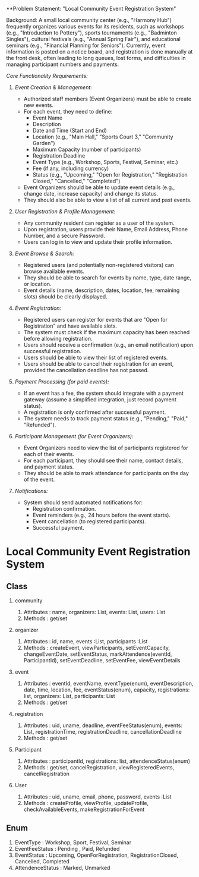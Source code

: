 **Problem Statement: "Local Community Event Registration System"

Background:
A small local community center (e.g., "Harmony Hub") frequently organizes various events for its residents, such as workshops (e.g., "Introduction to Pottery"), sports tournaments (e.g., "Badminton Singles"), cultural festivals (e.g., "Annual Spring Fair"), and educational seminars (e.g., "Financial Planning for Seniors"). Currently, event information is posted on a notice board, and registration is done manually at the front desk, often leading to long queues, lost forms, and difficulties in managing participant numbers and payments.

*Core Functionality Requirements:*

1.  *Event Creation & Management:*
    * Authorized staff members (Event Organizers) must be able to create new events.
    * For each event, they need to define:
        * Event Name
        * Description
        * Date and Time (Start and End)
        * Location (e.g., "Main Hall," "Sports Court 3," "Community Garden")
        * Maximum Capacity (number of participants)
        * Registration Deadline
        * Event Type (e.g., Workshop, Sports, Festival, Seminar, etc.)
        * Fee (if any, including currency)
        * Status (e.g., "Upcoming," "Open for Registration," "Registration Closed," "Cancelled," "Completed")
    * Event Organizers should be able to update event details (e.g., change date, increase capacity) and change its status.
    * They should also be able to view a list of all current and past events.

2.  *User Registration & Profile Management:*
    * Any community resident can register as a user of the system.
    * Upon registration, users provide their Name, Email Address, Phone Number, and a secure Password.
    * Users can log in to view and update their profile information.

3.  *Event Browse & Search:*
    * Registered users (and potentially non-registered visitors) can browse available events.
    * They should be able to search for events by name, type, date range, or location.
    * Event details (name, description, dates, location, fee, remaining slots) should be clearly displayed.

4.  *Event Registration:*
    * Registered users can register for events that are "Open for Registration" and have available slots.
    * The system must check if the maximum capacity has been reached before allowing registration.
    * Users should receive a confirmation (e.g., an email notification) upon successful registration.
    * Users should be able to view their list of registered events.
    * Users should be able to cancel their registration for an event, provided the cancellation deadline has not passed.

5.  *Payment Processing (for paid events):*
    * If an event has a fee, the system should integrate with a payment gateway (assume a simplified integration, just record payment status).
    * A registration is only confirmed after successful payment.
    * The system needs to track payment status (e.g., "Pending," "Paid," "Refunded").

6.  *Participant Management (for Event Organizers):*
    * Event Organizers need to view the list of participants registered for each of their events.
    * For each participant, they should see their name, contact details, and payment status.
    * They should be able to mark attendance for participants on the day of the event.

7.  *Notifications:*
    * System should send automated notifications for:
        * Registration confirmation.
        * Event reminders (e.g., 24 hours before the event starts).
        * Event cancellation (to registered participants).
        * Successful payment.

# Local Community Event Registration System

## Class

1. community
    1. Attributes : name, organizers: List<Organizer>, events: List<Event>, users: List<User>
    2. Methods : get/set

2. organizer
    1. Attributes : id, name, events :List<Event>, participants :List<Participant>
    2. Methods : createEvent, viewParticipants, setEventCapacity, changeEventDate,  setEventStatus, markAttendence(eventId, ParticipantId), setEventDeadline, setEventFee, viewEventDetails

3. event
    1. Attributes : eventId, eventName, eventType(enum), eventDescription, date, time, location, fee, eventStatus(enum), capacity, registrations: list<Registration>, organizers: List<Organizer>, participants: List<Participant>
    2. Methods : get/set

4. registration
    1. Attributes : uid, uname, deadline, eventFeeStatus(enum), events: List<Event>, registrationTime, registrationDeadline, cancellationDeadline
    2. Methods : get/set

5. Participant
    1. Attributes : participantId, registrations: list<Registration>, attendenceStatus(enum)
    2. Methods : get/set, cancelRegistration, viewRegisteredEvents, cancelRegistration

6. User
   1. Attributes : uid, uname, email, phone, password, events :List<Event>
   2. Methods : createProfile, viewProfile, updateProfile, checkAvailableEvents, makeRegistrationForEvent

## Enum

1. EventType : Workshop, Sport, Festival, Seminar
2. EventFeeStatus : Pending , Paid, Refunded
3. EventStatus : Upcoming, OpenForRegistration, RegistrationClosed, Cancelled, Completed
4. AttendenceStatus : Marked, Unmarked
